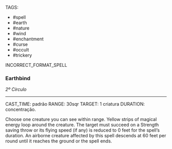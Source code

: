TAGS:
- #spell
- #earth
- #nature
- #wind
- #enchantment
- #curse
- #occult
- #trickery

INCORRECT_FORMAT_SPELL
### Earthbind
*2º Círculo*
___
CAST_TIME: padrão
RANGE: 30sqr
TARGET: 1 criatura
DURATION: concentração.

Choose one creature you can see within range. Yellow strips of magical energy loop around the creature. The target must succeed on a Strength saving throw or its flying speed (if any) is reduced to 0 feet for the spell’s duration. An airborne creature affected by this spell descends at 60 feet per round until it reaches the ground or the spell ends.
